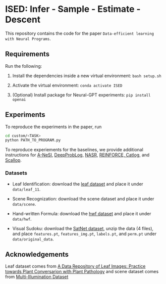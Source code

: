# ISED: Infer - Sample - Estimate - Descent
This repository contains the code for the paper `Data-efficient learning with Neural Programs`.

## Requirements

Run the following:

1. Install the dependencies inside a new virtual environment: `bash setup.sh`

2. Activate the virtual environment: `conda activate ISED`

3. (Optional) Install package for Neural-GPT experiments: `pip install openai`

## Experiments
To reproduce the experiments in the paper, run 
```bash
cd custom/<TASK>
python PATH_TO_PROGRAM.py
```

To reproduce experiements for the baselines, we provide additional instructions for
[A-NeSI](baselines/a-nesi/readme.md), [DeepProbLog](baselines/dpl/readme.md), [NASR](baselines/nasr/readme.md), [REINFORCE, Catlog](baselines/reinforce/readme.md), and [Scallop](baselines//readme.md).

### Datasets
* Leaf Identification: download the [leaf dataset](https://drive.google.com/file/d/146WOKq8i9UEXnxD4-pQp9xo_a9kz0UmY/view?usp=share_link) and place it under `data/leaf_11`.

* Scene Recognization: download the scene dataset and place it under `data/scene`.

* Hand-written Formula: download the [hwf dataset](https://drive.google.com/file/d/1klad1oSqzt7gHDibKZnW9mMlB2KBkMNd/view?usp=share_link) and place it under `data/hwf`.

* Visual Sudoku: download the [SatNet dataset](https://powei.tw/sudoku.zip), unzip the data (4 files), and place `features.pt`, `features_img.pt`, `labels.pt`, and `perm.pt` under `data/original_data`. 

## Acknowledgements
Leaf dataset comes from [A Data Repository of Leaf Images: Practice towards Plant Conversarion with Plant Pathology](https://ieeexplore.ieee.org/document/9036158) and scene dataset comes from [Multi-Illumination Dataset](https://projects.csail.mit.edu/illumination/databrowser/index-by-type.html#)